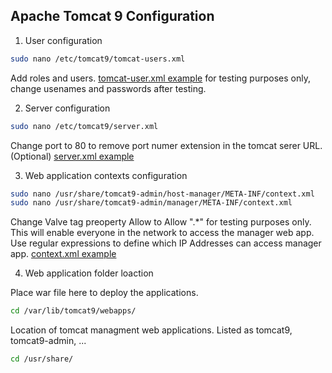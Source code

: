 ## Apache Tomcat 9 Configuration

1. User configuration
```bash
sudo nano /etc/tomcat9/tomcat-users.xml
```
Add roles and users. [tomcat-user.xml example](tomcat-users.xml) for testing purposes only, change usenames and passwords after testing.

2. Server configuration
```bash
sudo nano /etc/tomcat9/server.xml
```
Change port to 80 to remove port numer extension in the tomcat serer URL. (Optional) [server.xml example](server.xml)

3. Web application contexts configuration
```bash
sudo nano /usr/share/tomcat9-admin/host-manager/META-INF/context.xml
sudo nano /usr/share/tomcat9-admin/manager/META-INF/context.xml
```
Change Valve tag preoperty Allow to Allow ".*" for testing purposes only. This will enable everyone in the network to access the manager web app. Use regular expressions to define which IP Addresses can access manager app. [context.xml example](context.xml)

4. Web application folder loaction

Place war file here to deploy the applications.

```bash
cd /var/lib/tomcat9/webapps/
```

Location of tomcat managment web applications. Listed as tomcat9, tomcat9-admin, ...

```bash
cd /usr/share/
```